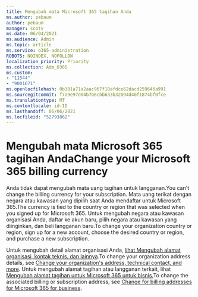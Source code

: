 ```yaml
---
title: Mengubah mata Microsoft 365 tagihan Anda
ms.author: pebaum
author: pebaum
manager: scotv
ms.date: 06/04/2021
ms.audience: Admin
ms.topic: article
ms.service: o365-administration
ROBOTS: NOINDEX, NOFOLLOW
localization_priority: Priority
ms.collection: Adm_O365
ms.custom:
- "11544"
- "9001671"
ms.openlocfilehash: 0b381a71a2aac967f18afdce62dacd259646a991
ms.sourcegitcommit: f7a9e97d04b7b6cbb633b32094d40f1874bf0fce
ms.translationtype: MT
ms.contentlocale: id-ID
ms.lasthandoff: 06/06/2021
ms.locfileid: "52793862"
---
```

# <a name="change-your-microsoft-365-billing-currency"></a><span data-ttu-id="94679-102">Mengubah mata Microsoft 365 tagihan Anda</span><span class="sxs-lookup"><span data-stu-id="94679-102">Change your Microsoft 365 billing currency</span></span>

<span data-ttu-id="94679-103">Anda tidak dapat mengubah mata uang tagihan untuk langganan.</span><span class="sxs-lookup"><span data-stu-id="94679-103">You can't change the billing currency for your subscription.</span></span> <span data-ttu-id="94679-104">Mata uang terikat dengan negara atau kawasan yang dipilih saat Anda mendaftar untuk Microsoft 365.</span><span class="sxs-lookup"><span data-stu-id="94679-104">The currency is tied to the country or region that was selected when you signed up for Microsoft 365.</span></span> <span data-ttu-id="94679-105">Untuk mengubah negara atau kawasan organisasi Anda, daftar ke akun baru, pilih negara atau kawasan yang diinginkan, dan beli langganan baru.</span><span class="sxs-lookup"><span data-stu-id="94679-105">To change your organization country or region, sign up for a new account, choose the desired country or region, and purchase a new subscription.</span></span> 

<span data-ttu-id="94679-106">Untuk mengubah detail alamat organisasi Anda, [lihat Mengubah alamat organisasi, kontak teknis, dan lainnya](/microsoft-365/admin/manage/change-address-contact-and-more).</span><span class="sxs-lookup"><span data-stu-id="94679-106">To change your organization address details, see [Change your organization's address, technical contact, and more](/microsoft-365/admin/manage/change-address-contact-and-more).</span></span> <span data-ttu-id="94679-107">Untuk mengubah alamat tagihan atau langganan terkait, lihat [Mengubah alamat tagihan untuk Microsoft 365 untuk bisnis.](/microsoft-365/commerce/billing-and-payments/change-your-billing-addresses)</span><span class="sxs-lookup"><span data-stu-id="94679-107">To change the associated billing or subscription address, see [Change for billing addresses for Microsoft 365 for business](/microsoft-365/commerce/billing-and-payments/change-your-billing-addresses).</span></span> 